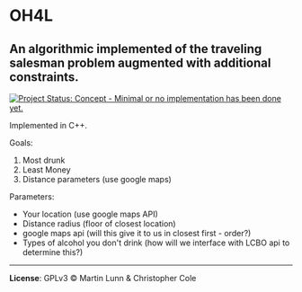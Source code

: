 # OH4L
An algorithmic implemented of the traveling salesman problem augmented with additional constraints. 
---

[![Project Status: Concept - Minimal or no implementation has been done yet.](http://www.repostatus.org/badges/0.1.0/concept.svg)](http://www.repostatus.org/#concept)

Implemented in C++.

Goals:

1. Most drunk
2. Least Money
3. Distance parameters (use google maps)


Parameters:

*  Your location (use google maps API)
*  Distance radius (floor of closest location)
  *  google maps api (will this give it to us in closest first - order?)
*  Types of alcohol you don't drink (how will we interface with LCBO api to determine this?)

---

**License**: GPLv3 © Martin Lunn & Christopher Cole

